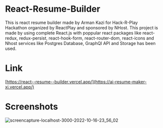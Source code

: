 # React-Resume-Builder
This is react resume builder made by Arman Kazi for Hack-R-Play Hackathon organized by ReactPlay and sponsored by NHost. This project is made by using complete React.js with poppular react packages like react-redux, redux-persist, react-hook-form, react-router-dom, react-icons and Nhost services like Postgres Database, GraphQl API and Storage has been used.
# Link
[https://react--resume--builder.vercel.app/](https://ai-resume-maker-xi.vercel.app/)
# Screenshots
![screencapture-localhost-3000-2022-10-16-23_56_02](https://user-images.githubusercontent.com/104687128/196051871-03e088db-0066-4cd4-a3e5-db7254d25f09.png)

